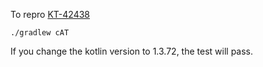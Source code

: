 

To repro [KT-42438](https://youtrack.jetbrains.com/issue/KT-42438)

```shell script
./gradlew cAT
```

If you change the kotlin version to 1.3.72, the test will pass. 